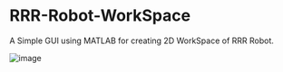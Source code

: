 # RRR-Robot-WorkSpace
A Simple GUI using MATLAB for creating 2D WorkSpace of RRR Robot.



![image](https://user-images.githubusercontent.com/45149700/55407344-176fcb00-555e-11e9-8dca-328e63feb2fa.PNG)
